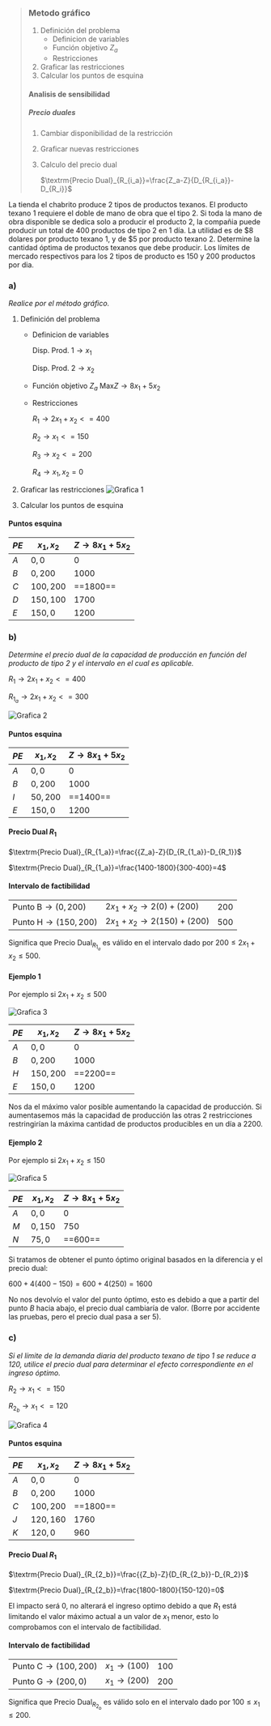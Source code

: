 > ### Metodo gráfico
> 1. Definición del problema
>    - Definicion de variables
>    - Función objetivo $Z_a$
>    - Restricciones
> 2. Graficar las restricciones
> 3. Calcular los puntos de esquina
> #### Analisis de sensibilidad
> ##### Precio duales
> 1. Cambiar disponibilidad de la restricción
> 2. Graficar nuevas restricciones
> 3. Calculo del precio dual
> 
>       $\textrm{Precio Dual}_{R_{i_a}}=\frac{Z_a-Z}{D_{R_{i_a}}-D_{R_i}}$
>

La tienda el chabrito produce 2 tipos de productos texanos. El producto
texano 1 requiere el doble de mano de obra que el tipo 2.
Si toda la mano de obra disponible se dedica solo a producir el
producto 2, la compañia puede producir un total de 400 productos de tipo 2
en 1 día. La utilidad es de $8 dolares por producto texano 1, y de $5 por
producto texano 2. Determine la cantidad óptima de productos texanos que
debe producir.
Los límites de mercado respectivos para los 2 tipos de producto es 150 y 200
productos por dia.

### a)
*Realice por el método gráfico.*

1. Definición del problema
   - Definicion de variables
  
     $\textrm{Disp. Prod. 1} \to x_1$

     $\textrm{Disp. Prod. 2} \to x_2$

   - Función objetivo $Z_a$
     $\textrm{Max} Z \to 8x_1 + 5x_2$

   - Restricciones
  
     $R_1 \to 2x_1 + x_2 <= 400$
 
     $R_2 \to x_1 <= 150$
 
     $R_3 \to x_2 <= 200$
 
     $R_4 \to x_1, x_2 =0$

2. Graficar las restricciones
![Grafica 1](./img/OR2.August%2022,%202024.img%201.png)

3. Calcular los puntos de esquina

#### Puntos esquina
| $PE$ | $x_1, x_2$ | $Z \to 8x_1 + 5x_2$ |
| ---- | ---------- | ------------------- |
| $A$  | $0, 0$     | $0$                 |
| $B$  | $0, 200$   | $1000$              |
| $C$  | $100, 200$ | ==$1800$==          |
| $D$  | $150, 100$ | $1700$              |
| $E$  | $150, 0$   | $1200$              |

### b)
*Determine el precio dual de la capacidad de producción en función
del producto de tipo 2 y el intervalo en el cual es aplicable.*

$R_1 \to 2x_1 + x_2 <= 400$

$R_{1_a} \to 2x_1 + x_2 <= 300$

![Grafica 2](./img/OR2.August%2022,%202024.img%202.png)

#### Puntos esquina
| $PE$ | $x_1, x_2$ | $Z \to 8x_1 + 5x_2$ |
| ---- | ---------- | ------------------- |
| $A$  | $0, 0$     | $0$                 |
| $B$  | $0, 200$   | $1000$              |
| $I$  | $50, 200$  | ==$1400$==          |
| $E$  | $150, 0$   | $1200$              |

#### $\textrm{Precio Dual } R_1$
$\textrm{Precio Dual}_{R_{1_a}}=\frac{{Z_a}-Z}{D_{R_{1_a}}-D_{R_1}}$

$\textrm{Precio Dual}_{R_{1_a}}=\frac{1400-1800}{300-400}=4$

#### Intervalo de factibilidad
|                                  |                                 |       |
| -------------------------------- | ------------------------------- | ----- |
| $\textrm{Punto B} \to (0,200)$   | $2x_1 + x_2 \to 2(0) + (200)$   | $200$ |
| $\textrm{Punto H} \to (150,200)$ | $2x_1 + x_2 \to 2(150) + (200)$ | $500$ |

Significa que $\textrm{Precio Dual}_{R_{1_a}}$ es válido en el intervalo
dado por $200 \leq  2x_1 + x_2  \leq 500$.

#### Ejemplo 1
Por ejemplo si
$2x_1 + x_2 \leq 500$

![Grafica 3](./img/OR2.August%2022,%202024.img%203.png)

| $PE$ | $x_1, x_2$ | $Z \to 8x_1 + 5x_2$ |
| ---- | ---------- | ------------------- |
| $A$  | $0, 0$     | $0$                 |
| $B$  | $0, 200$   | $1000$              |
| $H$  | $150, 200$ | ==$2200$==          |
| $E$  | $150, 0$   | $1200$              |

Nos da el máximo valor posible aumentando la capacidad de producción.
Si aumentasemos más la capacidad de producción las otras 2 restricciones
restringirían la máxima cantidad de productos producibles en un día
a 2200. 

#### Ejemplo 2
Por ejemplo si
$2x_1 + x_2 \leq 150$

![Grafica 5](./img/OR2.August%2022,%202024.img%205.png)

| $PE$ | $x_1, x_2$ | $Z \to 8x_1 + 5x_2$ |
| ---- | ---------- | ------------------- |
| $A$  | $0, 0$     | $0$                 |
| $M$  | $0, 150$   | $750$               |
| $N$  | $75, 0$    | ==$600$==           |

Si tratamos de obtener el punto óptimo original basados en la
diferencia y el precio dual:

$600 + 4(400 - 150) = 600 + 4(250) = 1600$

No nos devolvío el valor del punto óptimo, esto es debido a que a partir
del punto $B$ hacia abajo, el precio dual cambiaría de valor. (Borre por
accidente las pruebas, pero el precio dual pasa a ser 5).

### c)
*Si el límite de la demanda diaria del producto texano de tipo 1
se reduce a 120, utilice el precio dual para determinar el efecto
correspondiente en el ingreso óptimo.*

$R_2 \to x_1 <= 150$

$R_{2_b} \to x_1 <= 120$

![Grafica 4](./img/OR2.August%2022,%202024.img%204.png)

#### Puntos esquina
| $PE$ | $x_1, x_2$ | $Z \to 8x_1 + 5x_2$ |
| ---- | ---------- | ------------------- |
| $A$  | $0, 0$     | $0$                 |
| $B$  | $0, 200$   | $1000$              |
| $C$  | $100, 200$ | ==$1800$==          |
| $J$  | $120, 160$ | $1760$              |
| $K$  | $120, 0$   | $960$               |

#### $\textrm{Precio Dual } R_1$
$\textrm{Precio Dual}_{R_{2_b}}=\frac{{Z_b}-Z}{D_{R_{2_b}}-D_{R_2}}$

$\textrm{Precio Dual}_{R_{2_b}}=\frac{1800-1800}{150-120}=0$

El impacto será 0, no alterará el ingreso optimo debido a que $R_1$
está limitando el valor máximo actual a un valor de $x_1$ menor, esto
lo comprobamos con el intervalo de factibilidad.

#### Intervalo de factibilidad
|                                  |                 |       |
| -------------------------------- | --------------- | ----- |
| $\textrm{Punto C} \to (100,200)$ | $x_1 \to (100)$ | $100$ |
| $\textrm{Punto G} \to (200,0)$   | $x_1 \to (200)$ | $200$ |

Significa que $\textrm{Precio Dual}_{R_{2_b}}$ es válido solo en
el intervalo dado por $100 \leq x_1 \leq 200$.
